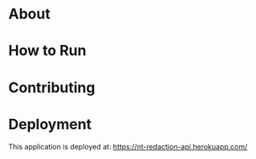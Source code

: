 # About 

# How to Run 

# Contributing

# Deployment 
This application is deployed at: https://nt-redaction-api.herokuapp.com/